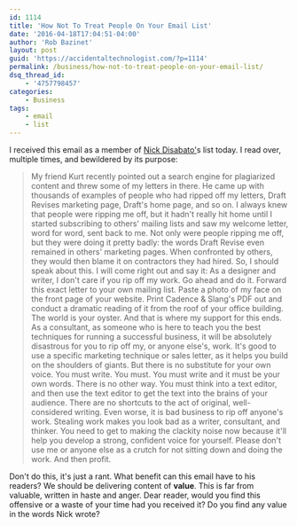 ```yaml
---
id: 1114
title: 'How Not To Treat People On Your Email List'
date: '2016-04-18T17:04:51-04:00'
author: 'Rob Bazinet'
layout: post
guid: 'https://accidentaltechnologist.com/?p=1114'
permalink: /business/how-not-to-treat-people-on-your-email-list/
dsq_thread_id:
    - '4757798457'
categories:
    - Business
tags:
    - email
    - list
---
```


I received this email as a member of [Nick Disabato'](https://nickd.org/)s list today. I read over, multiple times, and bewildered by its purpose:

> My friend Kurt recently pointed out a search engine for plagiarized content and threw some of my letters in there. He came up with thousands of examples of people who had ripped off my letters, Draft Revises marketing page, Draft's home page, and so on. I always knew that people were ripping me off, but it hadn't really hit home until I started subscribing to others' mailing lists and saw my welcome letter, word for word, sent back to me. Not only were people ripping me off, but they were doing it pretty badly: the words Draft Revise even remained in others' marketing pages. When confronted by others, they would then blame it on contractors they had hired. So, I should speak about this. I will come right out and say it: As a designer and writer, I don't care if you rip off my work. Go ahead and do it. Forward this exact letter to your own mailing list. Paste a photo of my face on the front page of your website. Print Cadence &amp; Slang's PDF out and conduct a dramatic reading of it from the roof of your office building. The world is your oyster. And that is where my support for this ends. As a consultant, as someone who is here to teach you the best techniques for running a successful business, it will be absolutely disastrous for you to rip off my, or anyone else's, work. It's good to use a specific marketing technique or sales letter, as it helps you build on the shoulders of giants. But there is no substitute for your own voice. You must write. You must. You must write and it must be your own words. There is no other way. You must think into a text editor, and then use the text editor to get the text into the brains of your audience. There are no shortcuts to the act of original, well-considered writing. Even worse, it is bad business to rip off anyone's work. Stealing work makes you look bad as a writer, consultant, and thinker. You need to get to making the clackity noise now because it'll help you develop a strong, confident voice for yourself. Please don't use me or anyone else as a crutch for not sitting down and doing the work. And then profit.

 Don't do this, it's just a rant. What benefit can this email have to his readers? We should be delivering content of **value**. This is far from valuable, written in haste and anger. Dear reader, would you find this offensive or a waste of your time had you received it? Do you find any value in the words Nick wrote?